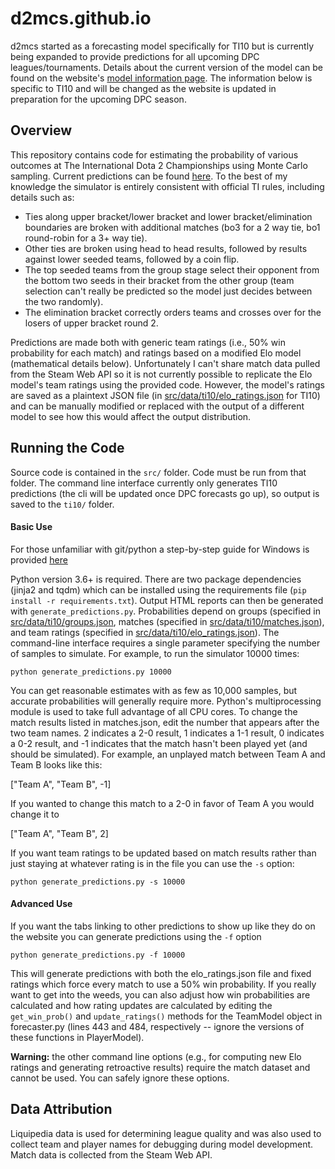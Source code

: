 # d2mcs.github.io

d2mcs started as a forecasting model specifically for TI10 but is currently being expanded to provide predictions for all upcoming DPC leagues/tournaments. Details about the current version of the model can be found on the website's [model information page](https://d2mcs.github.io/model-info/elo.html). The information below is specific to TI10 and will be changed as the website is updated in preparation for the upcoming DPC season.

## Overview

This repository contains code for estimating the probability of various outcomes at The International Dota 2 Championships using Monte Carlo sampling. Current predictions can be found [here](https://d2mcs.github.io/ti10/elo.html). To the best of my knowledge the simulator is entirely consistent with official TI rules, including details such as:

- Ties along upper bracket/lower bracket and lower bracket/elimination boundaries are broken with additional matches (bo3 for a 2 way tie, bo1 round-robin for a 3+ way tie).
- Other ties are broken using head to head results, followed by results against lower seeded teams, followed by a coin flip.
- The top seeded teams from the group stage select their opponent from the bottom two seeds in their bracket from the other group (team selection can't really be predicted so the model just decides between the two randomly).
- The elimination bracket correctly orders teams and crosses over for the losers of upper bracket round 2.

Predictions are made both with generic team ratings (i.e., 50% win probability for each match) and ratings based on a modified Elo model (mathematical details below). Unfortunately I can't share match data pulled from the Steam Web API so it is not currently possible to replicate the Elo model's team ratings using the provided code. However, the model's ratings are saved as a plaintext JSON file (in [src/data/ti10/elo_ratings.json](src/data/ti10/elo_ratings.json) for TI10) and can be manually modified or replaced with the output of a different model to see how this would affect the output distribution.

## Running the Code

Source code is contained in the `src/` folder. Code must be run from that folder. The command line interface currently only generates TI10 predictions (the cli will be updated once DPC forecasts go up), so output is saved to the `ti10/` folder.

#### Basic Use

For those unfamiliar with git/python a step-by-step guide for Windows is provided [here](https://d2mcs.github.io/guide-windows.pdf)

Python version 3.6+ is required. There are two package dependencies (jinja2 and tqdm) which can be installed using the requirements file (`pip install -r requirements.txt`). Output HTML reports can then be generated with `generate_predictions.py`. Probabilities depend on groups (specified in [src/data/ti10/groups.json](src/data/ti10/groups.json), matches (specified in [src/data/ti10/matches.json](src/data/ti10/matches.json)), and team ratings (specified in [src/data/ti10/elo_ratings.json](src/data/ti10/elo_ratings.json)). The command-line interface requires a single parameter specifying the number of samples to simulate. For example, to run the simulator 10000 times:

```
python generate_predictions.py 10000
```

You can get reasonable estimates with as few as 10,000 samples, but accurate probabilities will generally require more. Python's multiprocessing module is used to take full advantage of all CPU cores. To change the match results listed in matches.json, edit the number that appears after the two team names. 2 indicates a 2-0 result, 1 indicates a 1-1 result, 0 indicates a 0-2 result, and -1 indicates that the match hasn't been played yet (and should be simulated). For example, an unplayed match between Team A and Team B looks like this:

["Team A", "Team B", -1]

If you wanted to change this match to a 2-0 in favor of Team A you would change it to

["Team A", "Team B", 2]

If you want team ratings to be updated based on match results rather than just staying at whatever rating is in the file you can use the `-s` option:

```
python generate_predictions.py -s 10000
```

#### Advanced Use

If you want the tabs linking to other predictions to show up like they do on the website you can generate predictions using the `-f` option

```
python generate_predictions.py -f 10000
```

This will generate predictions with both the elo_ratings.json file and fixed ratings which force every match to use a 50% win probability. If you really want to get into the weeds, you can also adjust how win probabilities are calculated and how rating updates are calculated by editing the `get_win_prob()` and `update_ratings()` methods for the TeamModel object in forecaster.py (lines 443 and 484, respectively -- ignore the versions of these functions in PlayerModel).

**Warning:** the other command line options (e.g., for computing new Elo ratings and generating retroactive results) require the match dataset and cannot be used. You can safely ignore these options.

## Data Attribution
Liquipedia data is used for determining league quality and was also used to collect team and player names for debugging during model development. Match data is collected from the Steam Web API.
